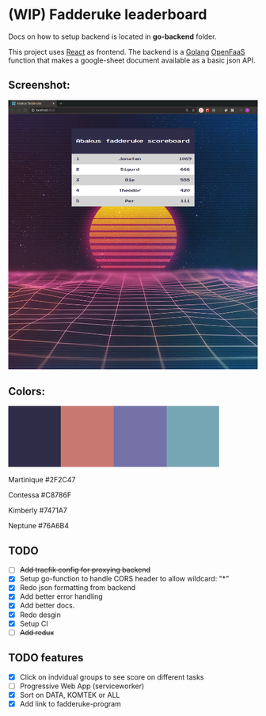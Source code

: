 # (WIP) Fadderuke leaderboard

Docs on how to setup backend is located in **go-backend** folder.

This project uses [React](https://github.com/facebook/react) as frontend. The backend is a [Golang](https://golang.org/) [OpenFaaS](https://github.com/openfaas/faas) function that makes a google-sheet document available as a basic json API.

## Screenshot:

![](sc_page.png)

## Colors:

![](colors.png)

Martinique #2F2C47

Contessa #C8786F

Kimberly #7471A7

Neptune #76A6B4

## TODO

- [ ] <s>Add traefik config for proxying backend</s>
- [x] Setup go-function to handle CORS header to allow wildcard: "\*"
- [x] Redo json formatting from backend
- [x] Add better error handling
- [x] Add better docs.
- [x] Redo desgin
- [x] Setup CI
- [ ] <s>Add redux</s>

## TODO features

- [x] Click on indvidual groups to see score on different tasks
- [ ] Progressive Web App (serviceworker)
- [x] Sort on DATA, KOMTEK or ALL
- [x] Add link to fadderuke-program
